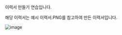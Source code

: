 이력서 만들기 연습입니다.

해당 이력서는 예시 이력서.PNG를 참고하여 만든 이력서입니다.

![image](https://user-images.githubusercontent.com/44182633/163672725-3a953a4d-32cb-4be4-b64b-365eb09028c4.png)
